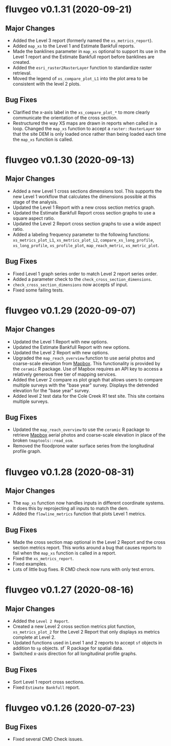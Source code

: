 # fluvgeo v0.1.31 (2020-09-21)

## Major Changes
* Added the Level 3 report (formerly named the `xs_metrics_report`). 
* Added `map_xs` to the Level 1 and Estimate Bankfull reports. 
* Made the banklines parameter in `map_xs` optional to support its use in the Level 1 report and the Estimate Bankfull report before banklines are created. 
* Added the `esri_raster2RasterLayer` function to standardize raster retrieval. 
* Moved the legend of `xs_compare_plot_L1` into the plot area to be consistent with the level 2 plots. 

## Bug Fixes
* Clarified the x-axis label in the `xs_compare_plot_*` to more clearly communicate the orientation of the cross section. 
* Restructured the way XS maps are drawn in reports when called in a loop. Changed the `map_xs` function to accept a `raster::RasterLayer` so that the site DEM is only loaded once rather than being loaded each time the `map_xs` function is called. 


# fluvgeo v0.1.30 (2020-09-13)

## Major Changes
* Added a new Level 1 cross sections dimensions tool. This supports the new Level 1 workflow that calculates the dimensions possible at this stage of the analysis. 
* Updated the Level 1 Report with a new cross section metrics graph. 
* Updated the Estimate Bankfull Report cross section graphs to use a square aspect ratio.
* Updated the Level 2 Report cross section graphs to use a wide aspect ratio.
* Added a labeling frequency parameter to the following functions: `xs_metrics_plot_L1`, `xs_metrics_plot_L2`, `compare_xs_long_profile`, `xs_long_profile`, `xs_profile_plot`, `map_reach_metric`, `xs_metric_plot`. 

## Bug Fixes
* Fixed Level 1 graph series order to match Level 2 report series order. 
* Added a parameter check to the `check_cross_section_dimensions`. 
* `check_cross_section_dimensions` now accepts sf input. 
* Fixed some failing tests.


# fluvgeo v0.1.29 (2020-09-07)

## Major Changes
* Updated the Level 1 Report with new options. 
* Updated the Estimate Bankfull Report with new options.
* Updated the Level 2 Report with new options. 
* Upgraded the `map_reach_overview` function to use aerial photos and coarse-scale elevation from [Mapbox](https://www.mapbox.com/maps/satellite). This functionality is provided by the `ceramic` R package. Use of Mapbox requires an API key to access a relatively generous free tier of mapping services. 
* Added the Lever 2 compare xs plot graph that allows users to compare multiple surveys with the "base year" survey. Displays the detrended elevation for the "base year" survey.
* Added level 2 test data for the Cole Creek R1 test site. This site contains multiple surveys. 

## Bug Fixes
* Updated the `map_reach_overview` to use the `ceramic` R package to retrieve  [Mapbox](https://www.mapbox.com/maps/satellite) aerial photos and coarse-scale elevation in place of the broken `tmaptools::read_osm`. 
* Removed the floodprone water surface series from the longitudinal profile graph. 


# fluvgeo v0.1.28 (2020-08-31)

## Major Changes
* The `map_xs` function now handles inputs in different coordinate systems. It does this by reprojecting all inputs to match the dem. 
* Added the `flowline_metrics` function that plots Level 1 metrics. 

## Bug Fixes
* Made the cross section map optional in the Level 2 Report and the cross section metrics report. This works around a bug that causes reports to fail when the `map_xs` function is called in a report. 
* Fixed the `xs_metrics_report`. 
* Fixed examples.
* Lots of little bug fixes. R CMD check now runs with only test errors. 

# fluvgeo v0.1.27 (2020-08-16)

## Major Changes
* Added the `Level 2 Report`. 
* Created a new Level 2 cross section metrics plot function, `xs_metrics_plot_2` for the Level 2 Report that only displays xs metrics complete at Level 2. 
* Updated functions used in Level 1 and 2 reports to accept `sf` objects in addition to `sp` objects. sf` R package for spatial data. 
* Switched x-axis direction for all longitudinal profile graphs. 

## Bug Fixes
* Sort Level 1 report cross sections. 
* Fixed `Estimate Bankfull` report. 


# fluvgeo v0.1.26 (2020-07-23)

## Bug Fixes
* Fixed several CMD Check issues.

